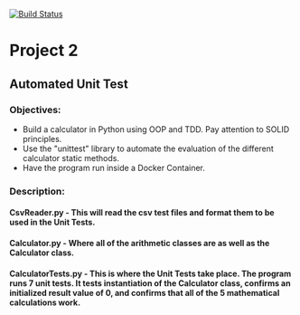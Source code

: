 [![Build Status](https://www.travis-ci.com/CguarinoNJIT/CalculatorProgram.svg?branch=main)](https://www.travis-ci.com/CguarinoNJIT/CalculatorProgram)

# Project 2 
## Automated Unit Test 

### Objectives: 
- Build a calculator in Python using OOP and TDD. Pay attention to SOLID principles.  
- Use the "unittest" library to automate the evaluation of the different calculator static methods. 
- Have the program run inside a Docker Container. 

### Description: 
#### CsvReader.py - This will read the csv test files and format them to be used in the Unit Tests. 
#### Calculator.py - Where all of the arithmetic classes are as well as the Calculator class. 
#### CalculatorTests.py - This is where the Unit Tests take place. The program runs 7 unit tests. It tests instantiation of the Calculator class, confirms an initialized result value of 0, and confirms that all of the 5 mathematical calculations work. 
